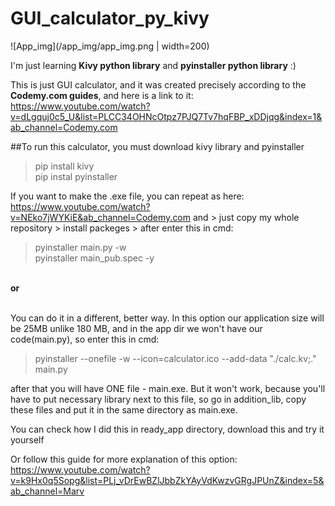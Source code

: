 # GUI_calculator_py_kivy

![App_img](/app_img/app_img.png | width=200)

I'm just learning <b>Kivy python library</b> and <b> pyinstaller python library</b> :)

This is just GUI calculator, and it was created precisely according to the <b>Codemy.com guides</b>, and here is a link to it: https://www.youtube.com/watch?v=dLgquj0c5_U&list=PLCC34OHNcOtpz7PJQ7Tv7hqFBP_xDDjqg&index=1&ab_channel=Codemy.com 

##To run this calculator, you must download kivy library and pyinstaller

> pip install kivy<br>
> pip instal pyinstaller

If you want to make the .exe file, you can repeat as here: https://www.youtube.com/watch?v=NEko7jWYKiE&ab_channel=Codemy.com
and > just copy my whole repository > install packeges > after enter this in cmd: <br>
>pyinstaller main.py -w<br>
>pyinstaller main_pub.spec -y<br>

<br><b>or</b><br><br>

You can do it in a different, better way. In this option our application size will be 25MB unlike 180 MB, and in the app dir we won't have our code(main.py), so enter this in cmd:
>pyinstaller --onefile -w --icon=calculator.ico --add-data "./calc.kv;." main.py

after that you will have ONE file - main.exe. But it won't work, because you'll have to put necessary library next to this file, so go in addition_lib, copy these files and put it in the same directory as main.exe. 

You can check how I did this in ready_app directory, download this and try it yourself 

Or follow this guide for more explanation of this option: https://www.youtube.com/watch?v=k9Hx0q5Sopg&list=PLj_vDrEwBZlJbbZkYAyVdKwzvGRgJPUnZ&index=5&ab_channel=Marv
